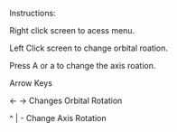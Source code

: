 Instructions:

Right click screen to acess menu. 

Left Click screen to change orbital roation. 

Press A or a to change the axis roation. 


Arrow Keys

 <- -> Changes Orbital Rotation
 
 ^ 
 | - Change Axis Rotation

